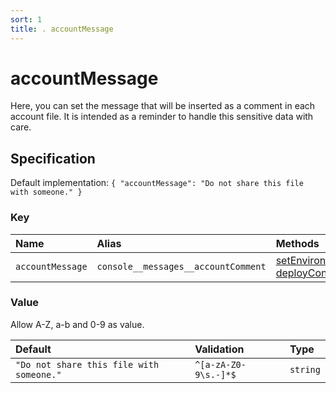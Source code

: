 ```yaml
---
sort: 1
title: . accountMessage
---
```


# accountMessage

Here, you can set the message that will be inserted as a comment in each account file. It is intended as a reminder to handle this sensitive data with care.


## Specification

Default implementation: ```{ "accountMessage": "Do not share this file with someone." }```

### Key

| **Name** | **Alias** | **Methods** | **Category** |  
|:--|:--|:--|:--|
| ```accountMessage``` | ```console__messages__accountComment``` | [setEnvironment](../methods/setEnvironment.html#options), [deployContract](../methods/deployContract.html#options) | [General](../options/#general) |

### Value

Allow A-Z, a-b and 0-9 as value.

| **Default** | **Validation** | **Type** |
|:--|:--|:--|
| ```"Do not share this file with someone."``` | ```^[a-zA-Z0-9\s.-]*$``` | ```string``` |

